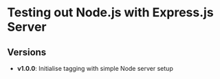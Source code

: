 # Testing out Node.js with Express.js Server

## Versions

- **v1.0.0**: Initialise tagging with simple Node server setup
